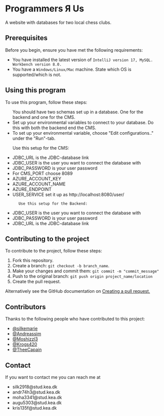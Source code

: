 <h1>Programmers Я Us</h1>

<p>A website with databases for two local chess clubs.</p>


<h2>Prerequisites</h2>
<p>Before you begin, ensure you have met the following requirements:</p>
<ul>
  <li>You have installed the latest version of <code>IntelliJ version 17, MySQL. Workbench version 8.0.  </code></li>
  <li>You have a <code>Windows/Linux/Mac</code> machine. State which OS is supported/which is not.</li>
</ul>

<h2>Using this program</h2>

<p>To use this program, follow these steps:</p>
<ul>
  You should have two schemas set up in a database. One for the backend and one for the CMS. 
  <li> Set up your environmental variables to connect to your database. Do this with both the backend end the CMS.</li>
    <li> To set up your environmental variable, choose "Edit configurations.." under the "Run"-tab.</li>
      
  Use this setup for the CMS:
  <li>JDBC_URL is the JDBC-database link</li>
  <li>JDBC_USER is the user you want to connect the database with</li>
  <li>JDBC_PASSWORD is your user password</li>
  <li>For CMS_PORT choose 8089</li>
  <li> AZURE_ACCOUNT_KEY</li>
  <li>AZURE_ACCOUNT_NAME</li>
  <li>AZURE_ENDPOINT</li>
  <li>USER_SERVICE set it up as http://localhost:8080/user/ </li>
  </ul>
          
          Use this setup for the Backend:
 <ul>
 <li>JDBC_USER is the user you want to connect the database with</li>
  <li>JDBC_PASSWORD is your user password</li>
  <li>JDBC_URL is the JDBC-database link</li>
    </ul>
<h2>Contributing to the project</h2>
<p>To contribute to the project, follow these steps:</p>
<ol>
  <li>Fork this repository.</li>
  <li>Create a branch: <code>git checkout -b branch_name</code>.</li>
  <li>Make your changes and commit them: <code>git commit -m "commit_message"</code></li>
  <li>Push to the original branch: <code>git push origin project_name/location</code></li>
  <li>Create the pull request.</li>
</ol>
<p>Alternatively see the GitHub documentation on 
<a href="https://docs.github.com/en/pull-requests/collaborating-with-pull-requests/proposing-changes-to-your-work-with-pull-requests/creating-a-pull-request">Creating a pull request.</a>
</p>

<h2>Contributors</h2>
<p>Thanks to the following people who have contributed to this project:</p>
<ul>
  <li>
    <a href="https://github.com/silkemarie/">@silkemarie</li>
  <li>
    <a href="https://github.com/Andreassim">@Andreassim</a>
  </li>
  <li>
    <a href="https://github.com/Moshizzl3">@Moshizzl3</a>
  </li>
  <li>
    <a href="https://github.com/Krogs420">@Krogs420</a>
  </li>
   <li>
    <a href="https://github.com/TheeCapain">@TheeCapain</a>
  </li>
</ul>

<h2>Contact</h2>
<p>If you want to contact me you can reach me at</p>
<ul>
  <li>silk2918@stud.kea.dk</li>
  <li>andr74h3@stud.kea.dk</li>
  <li>moha3341@stud.kea.dk</li>
  <li>augu5303@stud.kea.dk</li>
  <li>kris135f@stud.kea.dk</li>
</ul>
